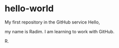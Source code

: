 # hello-world
My first repository in the GitHub service
Hello, 

my name is Radim. I am learning to work with GitHub.

R.
